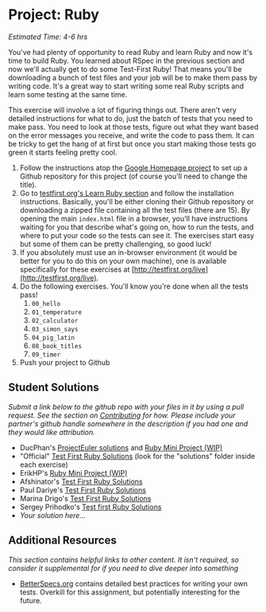 # Project: Ruby
*Estimated Time: 4-6 hrs*

You've had plenty of opportunity to read Ruby and learn Ruby and now it's time to build Ruby.  You learned about RSpec in the previous section and now we'll actually get to do some Test-First Ruby! That means you'll be downloading a bunch of test files and your job will be to make them pass by writing code.  It's a great way to start writing some real Ruby scripts and learn some testing at the same time.

This exercise will involve a lot of figuring things out.  There aren't very detailed instructions for what to do, just the batch of tests that you need to make pass.  You need to look at those tests, figure out what they want based on the error messages you receive, and write the code to pass them.  It can be tricky to get the hang of at first but once you start making those tests go green it starts feeling pretty cool.


1. Follow the instructions atop the [Google Homepage project](/web-development-101/html-css) to set up a Github repository for this project (of course you'll need to change the title).
1. Go to [testfirst.org's Learn Ruby section](http://testfirst.org/learn_ruby) and follow the installation instructions.  Basically, you'll be either cloning their Github repository or downloading a zipped file containing all the test files (there are 15).  By opening the main `index.html` file in a browser, you'll have instructions waiting for you that describe what's going on, how to run the tests, and where to put your code so the tests can see it.  The exercises start easy but some of them can be pretty challenging, so good luck!
2. If you absolutely must use an in-browser environment (it would be better for you to do this on your own machine), one is available specifically for these exercises at [http://testfirst.org/live](http://testfirst.org/live).
3. Do the following exercises.  You'll know you're done when all the tests pass!
    1. `00_hello`
    2. `01_temperature`
    3. `02_calculator`
    4. `03_simon_says`
    5. `04_pig_latin`
    6. `08_book_titles`
    6. `09_timer`
5. Push your project to Github

## Student Solutions

*Submit a link below to the github repo with your files in it by using a pull request.  See the section on [Contributing](http://github.com/TheOdinProject/curriculum/blob/master/contributing.md) for how.  Please include your partner's github handle somewhere in the description if you had one and they would like attribution.*

* DucPhan's [ProjectEuler solutions](https://github.com/phanducsjsu/ProjectEuler) and [Ruby Mini Project (WIP)](https://github.com/phanducsjsu/Test-First-Ruby)
* "Official" [Test First Ruby Solutions](https://github.com/ultrasaurus/test-first-teaching/tree/master/learn_ruby) (look for the "solutions" folder inside each exercise)
* ErikHP's [Ruby Mini Project (WIP)](https://github.com/ErikHP/test-first-ruby)
* Afshinator's [Test First Ruby Solutions](https://github.com/afshinator/playground/tree/master/TestFirstRubyExercises)
* Paul Dariye's [Test First Ruby Solutions](https://github.com/pauldd91/theodinproject/tree/master/learn_ruby)
* Marina Drigo's [Test First Ruby Solutions](https://github.com/mousterian/OdinProject/tree/master/Project1_3_Ruby/learn_ruby)
* Sergey Prihodko's [Test first Ruby Solutions](https://github.com/sprihodko/odin-projects/tree/master/test-first-ruby)
* *Your solution here...*

## Additional Resources

*This section contains helpful links to other content. It isn't required, so consider it supplemental for if you need to dive deeper into something*


* [BetterSpecs.org](http://betterspecs.org/) contains detailed best practices for writing your own tests.  Overkill for this assignment, but potentially interesting for the future.

